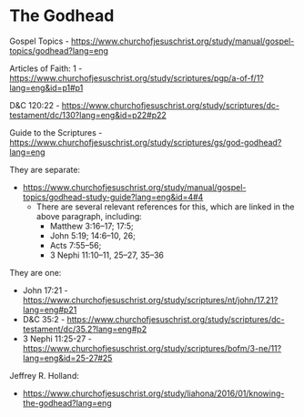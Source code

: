 # The Godhead

Gospel Topics - https://www.churchofjesuschrist.org/study/manual/gospel-topics/godhead?lang=eng

Articles of Faith: 1 - https://www.churchofjesuschrist.org/study/scriptures/pgp/a-of-f/1?lang=eng&id=p1#p1

D&C 120:22 - https://www.churchofjesuschrist.org/study/scriptures/dc-testament/dc/130?lang=eng&id=p22#p22

Guide to the Scriptures - https://www.churchofjesuschrist.org/study/scriptures/gs/god-godhead?lang=eng

They are separate: 
- https://www.churchofjesuschrist.org/study/manual/gospel-topics/godhead-study-guide?lang=eng&id=4#4
  - There are several relevant references for this, which are linked in the above paragraph, including:
    - Matthew 3:16–17; 17:5;
    - John 5:19; 14:6–10, 26;
    - Acts 7:55–56;
    - 3 Nephi 11:10–11, 25–27, 35–36

They are one: 
- John 17:21 - https://www.churchofjesuschrist.org/study/scriptures/nt/john/17.21?lang=eng#p21
- D&C 35:2 - https://www.churchofjesuschrist.org/study/scriptures/dc-testament/dc/35.2?lang=eng#p2
- 3 Nephi 11:25-27 - https://www.churchofjesuschrist.org/study/scriptures/bofm/3-ne/11?lang=eng&id=25-27#25


Jeffrey R. Holland: 
- https://www.churchofjesuschrist.org/study/liahona/2016/01/knowing-the-godhead?lang=eng
